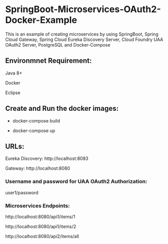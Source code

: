 # SpringBoot-Microservices-OAuth2-Docker-Example
This is an example of creating microservices by using SpringBoot, Spring Cloud Gateway, Spring Cloud Eureka Discovery Server, Cloud Foundry UAA OAuth2 Server, PostgreSQL and Docker-Compose




## Environmnet Requirement:

 Java 8+ 
 
 Docker
 
 Eclipse
 

## Create and Run the docker images:

 * docker-compose build
 
 * docker-compose up

## URLs:

Eureka Discovery: http://localhost:8083

Gateway: http://localhost:8080

### Username and password for UAA OAuth2 Authorization:

user1/password


### Microservices Endpoints:

http://localhost:8080/api1/items/1

http://localhost:8080/api1/items/2


http://localhost:8080/api2/items/all
